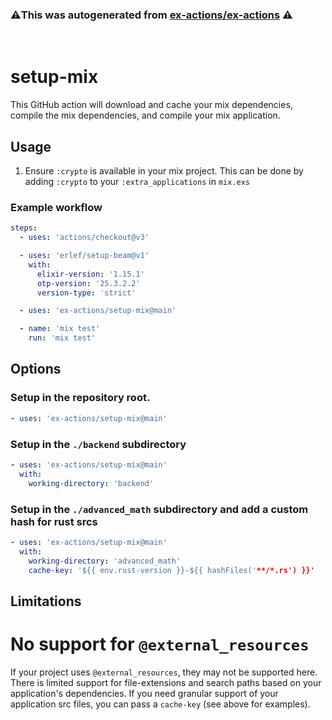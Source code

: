### ⚠️This was autogenerated from [ex-actions/ex-actions](https://github.com/ex-actions/ex-actions) ⚠️
&nbsp;

# setup-mix

This GitHub action will download and cache your mix dependencies, compile the
mix dependencies, and compile your mix application.

## Usage

1. Ensure `:crypto` is available in your mix project. This can be done by
   adding `:crypto` to your `:extra_applications` in `mix.exs`

### Example workflow

```yml
steps:
  - uses: 'actions/checkout@v3'

  - uses: 'erlef/setup-beam@v1'
    with:
      elixir-version: '1.15.1'
      otp-version: '25.3.2.2'
      version-type: 'strict'

  - uses: 'ex-actions/setup-mix@main'

  - name: 'mix test'
    run: 'mix test'
```

## Options

### Setup in the repository root.

```yml
- uses: 'ex-actions/setup-mix@main'
```

### Setup in the `./backend` subdirectory

```yml
- uses: 'ex-actions/setup-mix@main'
  with:
    working-directory: 'backend'
```

### Setup in the `./advanced_math` subdirectory and add a custom hash for rust srcs

```yml
- uses: 'ex-actions/setup-mix@main'
  with:
    working-directory: 'advanced_math'
    cache-key: '${{ env.rust-version }}-${{ hashFiles('**/*.rs') }}'
```

## Limitations

# No support for `@external_resources`

If your project uses `@external_resources`, they may not be supported here.
There is limited support for file-extensions and search paths based on your
application's dependencies. If you need granular support of your application
src files, you can pass a `cache-key` (see above for examples).
